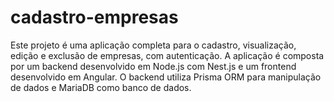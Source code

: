 # cadastro-empresas
Este projeto é uma aplicação completa para o cadastro, visualização, edição e exclusão de empresas, com autenticação. A aplicação é composta por um backend desenvolvido em Node.js com Nest.js e um frontend desenvolvido em Angular. O backend utiliza Prisma ORM para manipulação de dados e MariaDB como banco de dados.
